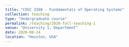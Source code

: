 ```yaml
---
title: "COSC 3360 - Fundamentals of Operating Systems"
collection: teaching
type: "Undergraduate course"
permalink: /teaching/2020-fall-teaching-1
venue: "University 1, Department"
date: 2020-08-24
location: "Houston, USA"
---
```

